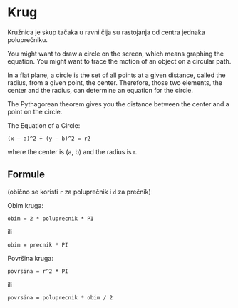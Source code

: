 # Krug

Kružnica je skup tačaka u ravni čija su rastojanja od centra jednaka poluprečniku.

You might want to draw a circle on the screen, which means graphing the equation. You might want to trace the motion of an object on a circular path.

In a flat plane, a circle is the set of all points at a given distance, called the radius, from a given point, the center. Therefore, those two elements, the center and the radius, can determine an equation for the circle.

The Pythagorean theorem gives you the distance between the center and a point on the circle.

The Equation of a Circle:
```
(x – a)^2 + (y – b)^2 = r2
```
where the center is (a, b) and the radius is r.

## Formule
(obično se koristi `r` za poluprečnik i `d` za prečnik)

Obim kruga:
```
obim = 2 * poluprecnik * PI
```
ili
```
obim = precnik * PI
```

Površina kruga:
```
povrsina = r^2 * PI
```
ili
```
povrsina = poluprecnik * obim / 2
```
